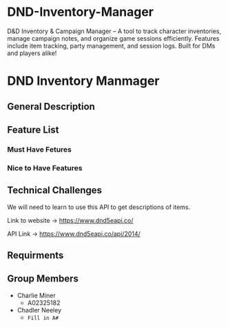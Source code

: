 # DND-Inventory-Manager
D&amp;D Inventory &amp; Campaign Manager – A tool to track character inventories, manage campaign notes, and organize game sessions efficiently. Features include item tracking, party management, and session logs. Built for DMs and players alike!


# DND Inventory Manmager

## General Description


## Feature List 


### Must Have Fetures


### Nice to Have Features


## Technical Challenges
We will need to learn to use this API to get descriptions of items. 

Link to website -> https://www.dnd5eapi.co/

API Link -> https://www.dnd5eapi.co/api/2014/

## Requirments


## Group Members

- Charlie Miner 
    - A02325182
- Chadler Neeley
    - `Fill in A#`